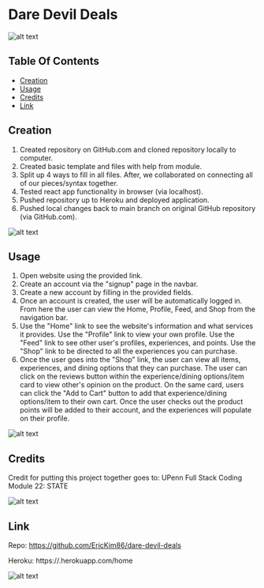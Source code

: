 # Dare Devil Deals

![alt text](https://github.com/EricKim86/dare-devil-deals/dare-devil-deals/client/src/images/logos/logo2.png)

## Table Of Contents
- [Creation](#creation)
- [Usage](#usage)
- [Credits](#credits)
- [Link](#link)

## Creation

1. Created repository on GitHub.com and cloned repository locally to computer.
2. Created basic template and files with help from module.
3. Split up 4 ways to fill in all files. After, we collaborated on connecting all of our pieces/syntax together.
4. Tested react app functionality in browser (via localhost).
5. Pushed repository up to Heroku and deployed application.
6. Pushed local changes back to main branch on original GitHub repository (via GitHub.com).

![alt text]()

## Usage

1. Open website using the provided link.
2. Create an account via the "signup" page in the navbar.
3. Create a new account by filling in the provided fields.
4. Once an account is created, the user will be automatically logged in. From here the user can view the Home, Profile, Feed, and Shop from the navigation bar.
5. Use the "Home" link to see the website's information and what services it provides. Use the "Profile" link to view your own profile. Use the "Feed" link to see other user's profiles, experiences, and points. Use the "Shop" link to be directed to all the experiences you can purchase.
6. Once the user goes into the "Shop" link, the user can view all items, experiences, and dining options that they can purchase. The user can click on the reviews button within the experience/dining options/item card to view other's opinion on the product. On the same card, users can click the "Add to Cart" button to add that experience/dining options/item to their own cart. Once the user checks out the product points will be added to their account, and the experiences will populate on their profile. 

![alt text]()

## Credits

Credit for putting this project together goes to:
UPenn Full Stack Coding Module 22: STATE

![alt text]()

## Link

Repo: 
https://github.com/EricKim86/dare-devil-deals

Heroku:
https://.herokuapp.com/home

![alt text]()
